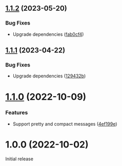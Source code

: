 ## [1.1.2](https://github.com/prantlf/esbuild-plugin-denolint/compare/v1.1.1...v1.1.2) (2023-05-20)


### Bug Fixes

* Upgrade dependencies ([fab0cf4](https://github.com/prantlf/esbuild-plugin-denolint/commit/fab0cf400abae793e29427009a828216caad7544))

## [1.1.1](https://github.com/prantlf/esbuild-plugin-denolint/compare/v1.1.0...v1.1.1) (2023-04-22)


### Bug Fixes

* Upgrade dependencies ([129432b](https://github.com/prantlf/esbuild-plugin-denolint/commit/129432bd5af87b90766e432fc76b46a1b31716da))

# [1.1.0](https://github.com/prantlf/esbuild-plugin-denolint/compare/v1.0.0...v1.1.0) (2022-10-09)


### Features

* Support pretty and compact messages ([4ef199e](https://github.com/prantlf/esbuild-plugin-denolint/commit/4ef199ed3fcb09eaec5659292e177a9001cba0b4))

# 1.0.0 (2022-10-02)

Initial release
